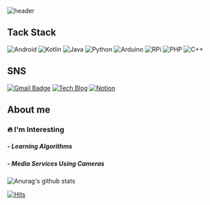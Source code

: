 ![header](https://capsule-render.vercel.app/api?type=waving&color=&height=300&section=header&text=Pachuho&fontSize=90&animation=fadeIn&fontAlignY=38&desc=GitHub%20Profile&descAlignY=51&descAlign=62)

## Tack Stack
![Android](https://img.shields.io/badge/Android-3DDC84?style=flat-square&logo=Android&logoColor=white) ![Kotlin](https://img.shields.io/badge/Kotlin-0095D5?style=flat-square&logo=Kotlin&logoColor=white) ![Java](https://img.shields.io/badge/Java-007396?style=flat-square&logo=Java&logoColor=white) ![Python](https://img.shields.io/badge/Python-3766AB?style=flat-square&logo=Python&logoColor=white) ![Arduino](https://img.shields.io/badge/Arduino-00979D?style=flat-square&logo=Arduino&logoColor=white) ![RPi](https://img.shields.io/badge/RPi-A22846?style=flat-square&logo=Raspberry-Pi&logoColor=white) ![PHP](https://img.shields.io/badge/PHP-777BB4?style=flat-square&logo=PHP&logoColor=white) ![C++](https://img.shields.io/badge/C++-00599C?style=flat-square&logo=C%2B%2B&logoColor=white) 

## SNS
[![Gmail Badge](https://img.shields.io/badge/Gmail-d14836?style=flat-square&logo=Gmail&logoColor=white&link=mailto:xx@gmail.com)](mailto:juho7410@gmail.com) [![Tech Blog](https://img.shields.io/badge/Tech%20Blog-11B48A?style=flat-square&logo=Vimeo&logoColor=white&link=https://velog.io/@pachuho)](https://velog.io/@pachuho) [![Notion](https://img.shields.io/badge/Notion-000000?style=flat-square&logo=Notion&logoColor=white&link=https://pachuho.notion.site/Park-Juho-450ec888aadb422291b0e70bbecee428)](https://pachuho.notion.site/Park-Juho-450ec888aadb422291b0e70bbecee428)



## About me
### 🔥 I'm Interesting
##### - Learning Algorithms
##### - Media Services Using Cameras

![Anurag's github stats](https://github-readme-stats-git-masterrstaa-rickstaa.vercel.app/api?username=pachuho&show_icons=true)


[![Hits](https://hits.seeyoufarm.com/api/count/incr/badge.svg?url=https%3A%2F%2Fgithub.com%2Fpachuho%2Fhit-counter&count_bg=%239C8BC6&title_bg=%237D7584&icon=&icon_color=%23E7E7E7&title=hits&edge_flat=true)](https://hits.seeyoufarm.com)
